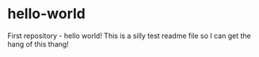 # hello-world
First repository - hello world!
This is a silly test readme file so I can get the hang of this thang!
